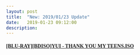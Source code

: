 ```yaml
---
layout: post
title:  "New: 2019/01/23 Update"
date:   2019-01-23 09:12:00
description: 
---
```


<h4 id="blu-raybdisoyui---thank-you-my-teensiso"><a href="https://mega.nz/#!FMdQHQSC!mA8XEBRVwPyvlCoSXAm7bsjfjB0FvWySeb_q32b72EQ"><font face="Microsoft YaHei UI">[BLU-RAY][BDISO]YUI - THANK YOU MY TEENS.ISO</font></a></h4>

